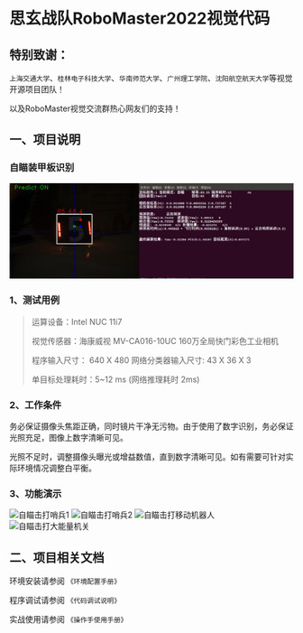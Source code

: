 # **思玄战队RoboMaster2022视觉代码**

## 特别致谢：
`上海交通大学`、`桂林电子科技大学`、`华南师范大学`、`广州理工学院`、`沈阳航空航天大学`等视觉开源项目团队！

以及RoboMaster视觉交流群热心网友们的支持！

## 一、项目说明
### 自瞄装甲板识别
![可视化示例](doc/resource/readme_doc/autoaim.png)

### 1、测试用例

> 运算设备：Intel NUC 11i7
>
> 视觉传感器：海康威视 MV-CA016-10UC 160万全局快门彩色工业相机
>
> 程序输入尺寸： 640 X 480  网络分类器输入尺寸: 43 X 36 X 3
>
> 单目标处理耗时：5~12 ms (网络推理耗时 2ms)


### 2、工作条件

务必保证摄像头焦距正确，同时镜片干净无污物。由于使用了数字识别，务必保证光照充足，图像上数字清晰可见。

光照不足时，调整摄像头曝光或增益数值，直到数字清晰可见。如有需要可针对实际环境情况调整白平衡。

### 3、功能演示
![自瞄击打哨兵1](doc/resource/readme_doc/attack_test1.gif)
![自瞄击打哨兵2](doc/resource/readme_doc/attack_test4.gif)
![自瞄击打移动机器人](doc/resource/readme_doc/attack_test2.gif)
![自瞄击打大能量机关](doc/resource/readme_doc/attack_test3.gif)

## 二、项目相关文档

环境安装请参阅 `《环境配置手册》`

程序调试请参阅 `《代码调试说明》`

实战使用请参阅 `《操作手使用手册》`